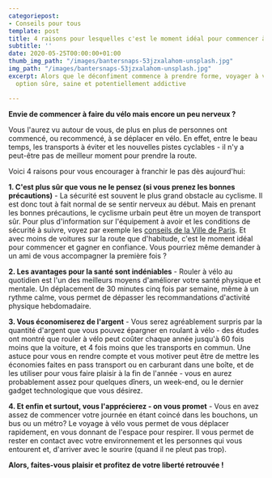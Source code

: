 ```yaml
---
categoriepost:
- Conseils pour tous
template: post
title: 4 raisons pour lesquelles c'est le moment idéal pour commencer à faire du vélo
subtitle: ''
date: 2020-05-25T00:00:00+01:00
thumb_img_path: "/images/bantersnaps-53jzxalahom-unsplash.jpg"
img_path: "/images/bantersnaps-53jzxalahom-unsplash.jpg"
excerpt: Alors que le déconfiment commence à prendre forme, voyager à vélo sera une
  option sûre, saine et potentiellement addictive

---
```

**Envie de commencer à faire du vélo mais encore un peu nerveux ?**

Vous l'aurez vu autour de vous, de plus en plus de personnes ont commencé, ou recommencé, à se déplacer en vélo. En effet, entre le beau temps, les transports à éviter et les nouvelles pistes cyclables - il n'y a peut-être pas de meilleur moment pour prendre la route. 

Voici 4 raisons pour vous encourager à franchir le pas dès aujourd'hui:

**1. C'est plus sûr que vous ne le pensez (si vous prenez les bonnes précautions)** - La sécurité est souvent le plus grand obstacle au cyclisme. Il est donc tout à fait normal de se sentir nerveux au début. Mais en prenant les bonnes précautions, le cyclisme urbain peut être un moyen de transport sûr. Pour plus d'information sur l'équipement à avoir et les conditions de sécurité à suivre, voyez par exemple les [conseils de la Ville de Paris](https://www.paris.fr/pages/quelques-conseils-de-securite-pour-rouler-a-velo-7382). Et avec moins de voitures sur la route que d'habitude, c'est le moment idéal pour commencer et gagner en confiance. Vous pourriez même demander à un ami de vous accompagner la première fois ? 

**2. Les avantages pour la santé sont indéniables** - Rouler à vélo au quotidien est l'un des meilleurs moyens d'améliorer votre santé physique et mentale. Un déplacement de 30 minutes cinq fois par semaine, même à un rythme calme, vous permet de dépasser les recommandations d'activité physique hebdomadaire.

**3. Vous économiserez de l'argent** - Vous serez agréablement surpris par la quantité d'argent que vous pouvez épargner en roulant à vélo - des études ont montré que rouler à vélo peut coûter chaque année jusqu'à 60 fois moins que la voiture, et 4 fois moins que les transports en commun. Une astuce pour vous en rendre compte et vous motiver peut être de mettre les économies faites en pass transport ou en carburant dans une boîte, et de les utiliser pour vous faire plaisir à la fin de l'année - vous en aurez probablement assez pour quelques dîners, un week-end, ou le dernier gadget technologique que vous désirez.

**4. Et enfin et surtout, vous l'apprécierez - on vous promet** - Vous en avez assez de commencer votre journée en étant coincé dans les bouchons, un bus ou un métro? Le voyage à vélo vous permet de vous déplacer rapidement, en vous donnant de l'espace pour respirer. Il vous permet de rester en contact avec votre environnement et les personnes qui vous entourent et, d'arriver avec le sourire (quand il ne pleut pas trop).

**Alors, faites-vous plaisir et profitez de votre liberté retrouvée !**